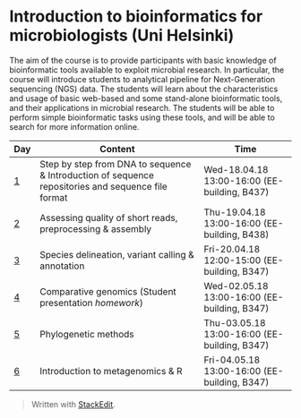 ﻿# Introduction to bioinformatics for microbiologists (Uni Helsinki)
The aim of the course is to provide participants with basic knowledge of bioinformatic tools available to exploit microbial research. In particular, the course will introduce students to analytical pipeline for Next-Generation sequencing (NGS) data. The students will learn about the characteristics and usage of basic web-based and some stand-alone bioinformatic tools, and their applications in microbial research. The students will be able to perform simple bioinformatic tasks using these tools, and will be able to search for more information online.

| Day               |Content                          |Time                         |
|--------------------|-------------------------------|-----------------------------|
| [1](https://github.com/mirossilabcourses/IBM2019/blob/master/Github_IBM_Day1.md)  |Step by step from DNA to sequence & Introduction of sequence repositories and sequence file format|Wed-18.04.18 13:00-16:00 (EE-building, B437)|
| [2](https://github.com/mirossilabcourses/IBM2019/blob/master/Github_IBM_Day2.md)  |Assessing quality of short reads, preprocessing & assembly|Thu-19.04.18 13:00-16:00 (EE-building, B438)|
| [3]()  |Species delineation, variant calling & annotation|Fri-20.04.18 12:00-15:00 (EE-building, B347)|
| [4]()   |Comparative genomics (Student presentation *homework*)|Wed-02.05.18 13:00-16:00 (EE-building, B347)|
| [5]()   | Phylogenetic methods|Thu-03.05.18 13:00-16:00 (EE-building, B347)|
| [6]()   |Introduction to metagenomics & R|Fri-04.05.18 13:00-16:00 (EE-building, B347)|


> Written with [StackEdit](https://stackedit.io/).

